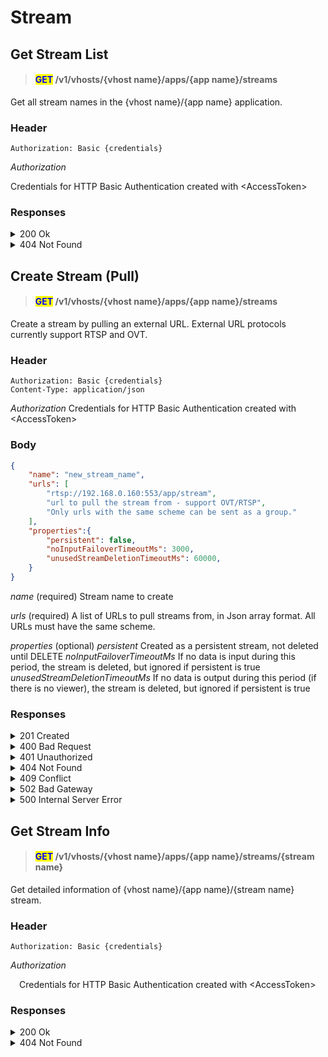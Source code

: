 # Stream

## Get Stream List

> #### <mark style="color:blue;">**GET**</mark> /v1/vhosts/{vhost name}/apps/{app name}/streams

Get all stream names in the {vhost name}/{app name} application.

### **Header**

```
Authorization: Basic {credentials}
```

_Authorization_

 Credentials for HTTP Basic Authentication created with \<AccessToken>

### Responses

<details>

<summary>200 Ok</summary>

The request has succeeded

**Header**

```
Content-Type: application/json
```

**Body**

```json
	"statusCode": 200,
	"message": "OK",
    "response": [
        "stream",
        "stream2"
    ]
```

_statusCode_

 Same as HTTP Status Code

_message_

 A human-readable description of the response code

_response_

 Json array containing a list of stream names

</details>

<details>

<summary>404 Not Found</summary>

The given vhost name or app name could not be found.

**Header**

```json
Content-Type: application/json
```

**Body**

```json
{
    "statusCode": 404,
    "message": "Could not find the application: [default/non-exists] (404)"
}
```

</details>


## Create Stream (Pull)

> #### <mark style="color:blue;">**GET**</mark> /v1/vhosts/{vhost name}/apps/{app name}/streams

Create a stream by pulling an external URL. External URL protocols currently support RTSP and OVT.

### **Header**

```
Authorization: Basic {credentials}
Content-Type: application/json
```

_Authorization_
 Credentials for HTTP Basic Authentication created with \<AccessToken>

### **Body**

```json
{
	"name": "new_stream_name",
	"urls": [
		"rtsp://192.168.0.160:553/app/stream",
		"url to pull the stream from - support OVT/RTSP",
		"Only urls with the same scheme can be sent as a group."
  	],
  	"properties":{
		"persistent": false,
		"noInputFailoverTimeoutMs": 3000,
		"unusedStreamDeletionTimeoutMs": 60000,
  	}
}
```
_name_ (required)
 Stream name to create

_urls_ (required)
 A list of URLs to pull streams from, in Json array format. All URLs must have the same scheme.

_properties_ (optional)
	_persistent_
		Created as a persistent stream, not deleted until DELETE
	_noInputFailoverTimeoutMs_
		If no data is input during this period, the stream is deleted, but ignored if persistent is true
	_unusedStreamDeletionTimeoutMs_
		If no data is output during this period (if there is no viewer), the stream is deleted, but ignored if persistent is true

### Responses

<details>

<summary>201 Created</summary>

A stream has been created.

**Header**

```
Content-Type: application/json
```

**Body**

```json
{
    "message": "Created",
    "statusCode": 201
}
```

_statusCode_

 Same as HTTP Status Code

_message_

 A human-readable description of the response code

</details>

<details>

<summary>400 Bad Request</summary>

Invalid request. Body is not a Json Object or does not have a required value

</details>

<details>

<summary>401 Unauthorized</summary>

Authentication required

**Header**

```json
WWW-Authenticate: Basic realm=”OvenMediaEngine”
```

**Body**

```json
{
    "message": "[HTTP] Authorization header is required to call API (401)",
    "statusCode": 401
}
```

</details>

<details>

<summary>404 Not Found</summary>

The given vhost name or app name could not be found.

**Header**

```json
Content-Type: application/json
```

**Body**

```json
{
    "statusCode": 404,
    "message": "Could not find the application: [default/non-exists] (404)"
}
```

</details>

<details>

<summary>409 Conflict</summary>

A stream with the same name already exists

</details>

<details>

<summary>502 Bad Gateway</summary>

Failed to pull provided URL

</details>

<details>

<summary>500 Internal Server Error</summary>

Unknown error 

</details>


## Get Stream Info

> #### <mark style="color:blue;">**GET**</mark> /v1/vhosts/{vhost name}/apps/{app name}/streams/{stream name}

Get detailed information of {vhost name}/{app name}/{stream name} stream.

### **Header**

```
Authorization: Basic {credentials}
```

_Authorization_

 Credentials for HTTP Basic Authentication created with \<AccessToken>

### Responses

<details>

<summary>200 Ok</summary>

The request has succeeded

**Header**

```
Content-Type: application/json
```

**Body**

```json
{
	"statusCode": 200,
	"message": "OK",
	"response": {
		"input": {
			"createdTime": "2021-01-11T03:45:21.879+09:00",
			"sourceType": "Rtmp",
			"tracks": [
				{
					"id": 0,
					"type": "Video",
					"video": {
						"bitrate": "2500000",
						"bypass": false,
						"codec": "H264",
						"framerate": 30.0,
						"height": 720,
						"width": 1280
					}
				},
				{
					"id": 1,				
					"audio": {
						"bitrate": "128000",
						"bypass": false,
						"channel": 2,
						"codec": "AAC",
						"samplerate": 48000
					},
					"type": "Audio"
				}
			]
		},
		"name": "stream",
		"outputs": [
			{
				"name": "stream",
				"tracks": [
					{
						"id": 0,
						"type": "Video",
						"video": {
							"bypass": true
						}
					},
					{
						"id": 1,					
						"audio": {
							"bypass": true
						},
						"type": "Audio"
					},
					{
						"id": 2,					
						"audio": {
							"bitrate": "128000",
							"bypass": false,
							"channel": 2,
							"codec": "OPUS",
							"samplerate": 48000
						},
						"type": "Audio"
					}
				]
			}
		]
	}
}
```

_statusCode_

 Same as HTTP Status Code

_message_

 A human-readable description of the response code

_response_

 Details of the stream

</details>

<details>

<summary>404 Not Found</summary>

The given vhost name or app name could not be found.

**Header**

```json
Content-Type: application/json
```

**Body**

```json
{
    "statusCode": 404,
    "message": "Could not find the application or stream (404)"
}
```

</details>
